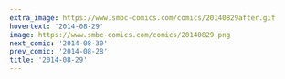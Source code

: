 ```yaml
---
extra_image: https://www.smbc-comics.com/comics/20140829after.gif
hovertext: '2014-08-29'
image: https://www.smbc-comics.com/comics/20140829.png
next_comic: '2014-08-30'
prev_comic: '2014-08-28'
title: '2014-08-29'
---
```


